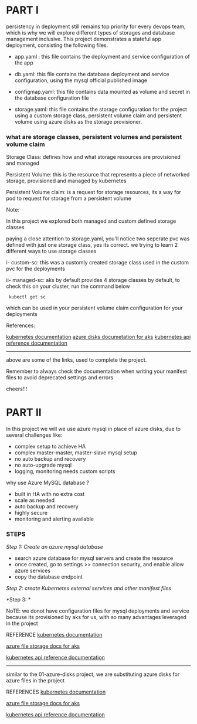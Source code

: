# PART I

persistency in deployment still remains top priority for every devops team, which is why we will explore different types of storages and database management inclusive.
This project demonstrates a stateful app deployment, consisting the following files.

 - app.yaml : this file contains the deployment and service configuration of the app

 - db.yaml: this file contains the database deployment and service configuration, using the mysql official published image

 - configmap.yaml: this file contains data mounted as volume and secret in the database configuration file 

 - storage.yaml: this file contains the storage configuration for the project
 using a custom storage class, persistent volume claim and persistent volume using azure disks as the storage provisioner.

 ### what are storage classes, persistent volumes and persistent volume claim

Storage Class: defines how and what storage resources are provisioned and managed

Persistent Volume: this is the resource that represents a piece of networked storage, provisioned and managed by kubernetes

Persistent Volume claim: is a request for storage resources, its a way for pod to request for storage from a persistent volume


Note:

In this project we explored both managed and custom defined storage classes

paying a close attention to storage.yaml, you'll notice two seperate pvc was defined with just one storage class, yes its correct. we trying to learn 2 different ways to use storage classes

i- custom-sc: this was a customly created storage class used in the custom pvc for the deployments

ii- managed-sc: aks by default provides 4 storage classes by default, to check this on your cluster, run the command below

`  kubectl get sc `

which can be used in your persistent volume claim configuration for your deployments


References:

[kubernetes documentation](https://kubernetes.io/docs/reference/)
[azure disks documetation for aks](https://learn.microsoft.com/en-us/azure/aks/azure-csi-disk-storage-provision)
[kubernetes api reference documentation](https://kubernetes.io/docs/reference/generated/kubernetes-api/v1.23/#-strong-api-overview-strong-)


---

above are some of the links, used to complete the project.

Remember to always check the documentation when writing your manifest files to avoid deprecated settings and errors 

cheers!!!


# PART II

In this project we will we use azure mysql in place of azure disks, due to several challenges 
like:

 - complex setup to achieve HA
 - complex master-master, master-slave mysql setup
 - no auto backup and recovery
 - no auto-upgrade mysql
 - logging, monitoring needs custom scripts


why use Azure MySQL database ?
 - built in HA with no extra cost
 - scale as needed
 - auto backup and recovery
 - highly secure
 - monitoring and alerting available


 ### STEPS

 *Step 1: Create an azure mysql database*

 - search azure database for mysql servers and create the resource
 - once created, go to settings >> connection security, and enable allow azure services
 - copy the database endpoint

 *Step 2: create Kubernetes external services and other manifest files*

 *Step 3: *


 NoTE: we donot have configuration files for mysql deployments and service because its provisioned by aks for us, with so many advantages leveraged in the project



 REFERENCE
 [kubernetes documentation](https://kubernetes.io/docs/reference/)
 
 [azure file storage docs for aks](https://learn.microsoft.com/en-us/azure/aks/azure-csi-files-storage-provision)

 [kubernetes api reference documentation](https://kubernetes.io/docs/reference/generated/kubernetes-api/v1.23/#-strong-api-overview-strong-)


---


similar to the 01-azure-disks project, we are substituting azure disks for azure 
files in the project



REFERENCES
[kubernetes documentation](https://kubernetes.io/docs/reference/)

[azure file storage docs for aks](https://learn.microsoft.com/en-us/azure/aks/azure-csi-files-storage-provision)

 [kubernetes api reference documentation](https://kubernetes.io/docs/reference/generated/kubernetes-api/v1.23/#-strong-api-overview-strong-)